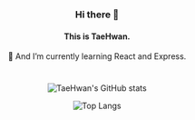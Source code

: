 <div align="center">
<h3>Hi there 👋</h3>

<h4>This is TaeHwan.</h4>

🌱 And I’m currently learning React and Express.
#
![TaeHwan's GitHub stats](https://github-readme-stats.vercel.app/api?username=taehwan01&show_icons=true&theme=swift)

![Top Langs](https://github-readme-stats.vercel.app/api/top-langs/?username=taehwan01&layout=compact&theme=swift)
</div>
<!--
**taehwan01/taehwan01** is a ✨ _special_ ✨ repository because its `README.md` (this file) appears on your GitHub profile.

Here are some ideas to get you started:

- 🔭 I’m currently working on ...
- 🌱 I’m currently learning ...
- 👯 I’m looking to collaborate on ...
- 🤔 I’m looking for help with ...
- 💬 Ask me about ...
- 📫 How to reach me: ...
- 😄 Pronouns: ...
- ⚡ Fun fact: ...
-->
